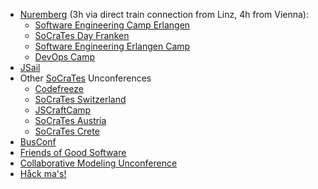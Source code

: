 - [Nuremberg](https://en.wikipedia.org/wiki/Nuremberg) (3h via direct train connection from Linz, 4h from Vienna):
  - [Software Engineering Camp Erlangen](https://swe-camp.de/)
  - [SoCraTes Day Franken](https://socrates-day-franken.de/)
  - [Software Engineering Erlangen Camp](https://seneca.camp/)
  - [DevOps Camp](https://devops-camp.de/)
- [JSail](https://jsail.ijug.eu/)
- Other [SoCraTes](https://www.socrates-conference.de/home#conferences) Unconferences
  - [Codefreeze](https://codefreeze.fi/)
  - [SoCraTes Switzerland](https://socrates-ch.org/)
  - [JSCraftCamp](https://jscraftcamp.org/)
  - [SoCraTes Austria](https://socrates-conference.at/)
  - [SoCraTes Crete](https://socrates-crete.org/)
- [BusConf](https://www.bus-conf.org/)
- [Friends of Good Software](https://frogsconf.nl/)
- [Collaborative Modeling Unconference](https://comocamp.org/)
- [Håck ma's!](https://hack-mas.at/)
